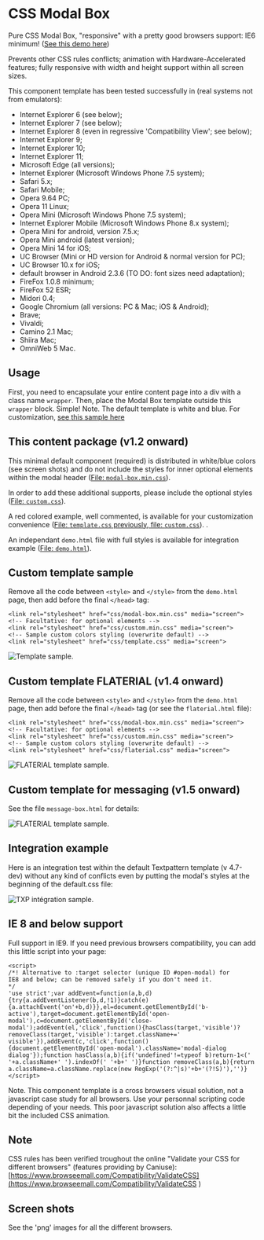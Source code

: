 # CSS Modal Box

Pure CSS Modal Box, "responsive" with a pretty good browsers support: IE6 minimum! ([See this demo here](https://codepen.io/cara-tm/full/ayzXPJ/))

Prevents other CSS rules conflicts; animation with Hardware-Accelerated features; fully responsive with width and height support within all screen sizes.

This component template has been tested successfully in (real systems not from emulators):

* Internet Explorer 6 (see below);
* Internet Explorer 7 (see below);
* Internet Explorer 8 (even in regressive 'Compatibility View'; see below);
* Internet Explorer 9;
* Internet Explorer 10;
* Internet Explorer 11;
* Microsoft Edge (all versions);
* Internet Explorer (Microsoft Windows Phone 7.5 system);
* Safari 5.x;
* Safari Mobile;
* Opera 9.64 PC;
* Opera 11 Linux;
* Opera Mini (Microsoft Windows Phone 7.5 system);
* Internet Explorer Mobile (Microsoft Windows Phone 8.x system);
* Opera Mini for android, version 7.5.x;
* Opera Mini android (latest version);
* Opera Mini 14 for iOS;
* UC Browser (Mini or HD version for Android & normal version for PC);
* UC Browser 10.x for iOS;
* default browser in Android 2.3.6 (TO DO: font sizes need adaptation);
* FireFox 1.0.8 minimum;
* FireFox 52 ESR;
* Midori 0.4;
* Google Chromium (all versions: PC & Mac; iOS & Android);
* Brave;
* Vivaldi;
* Camino 2.1 Mac;
* Shiira Mac;
* OmniWeb 5 Mac.

## Usage

First, you need to encapsulate your entire content page into a div with a class name `wrapper`.
Then, place the Modal Box template outside this `wrapper` block.
Simple!
Note. The default template is white and blue. For customization, [see this sample here](https://github.com/cara-tm/modal_box/blob/master/css/template.css)

## This content package (v1.2 onward)

This minimal default component (required) is distributed in white/blue colors (see screen shots) and do not include the styles for inner optional elements within the modal header ([File: `modal-box.min.css`](https://github.com/cara-tm/modal_box/blob/master/css/modal-box.min.css)).

In order to add these additional supports, please include the optional styles ([File: `custom.css`](https://github.com/cara-tm/modal_box/blob/master/css/custom.css)).

A red colored example, well commented, is available for your customization convenience ([File: `template.css` previously, file: `custom.css`](https://github.com/cara-tm/modal_box/blob/master/css/template.css)).
.

An independant `demo.html` file with full styles is available for integration example ([File: `demo.html`](https://github.com/cara-tm/modal_box/blob/master/demo.html)).

## Custom template sample

Remove all the code between `<style>` and `</style>` from the `demo.html` page, then add before the final `</head>` tag:

    <link rel="stylesheet" href="css/modal-box.min.css" media="screen">
	<!-- Facultative: for optional elements -->
    <link rel="stylesheet" href="css/custom.min.css" media="screen">
	<!-- Sample custom colors styling (overwrite default) -->
    <link rel="stylesheet" href="css/template.css" media="screen">

![Template sample](https://github.com/cara-tm/modal_box/raw/master/template.png "The sample Template result").

## Custom template FLATERIAL (v1.4 onward)

Remove all the code between `<style>` and `</style>` from the `demo.html` page, then add before the final `</head>` tag (or see the `flaterial.html` file):

    <link rel="stylesheet" href="css/modal-box.min.css" media="screen">
	<!-- Facultative: for optional elements -->
    <link rel="stylesheet" href="css/custom.min.css" media="screen">
	<!-- Sample custom colors styling (overwrite default) -->
    <link rel="stylesheet" href="css/flaterial.css" media="screen">

![FLATERIAL template sample](https://github.com/cara-tm/modal_box/raw/master/flaterial-template.png "The FLATERIAL template result").

## Custom template for messaging (v1.5 onward)

See the file `message-box.html` for details:

![FLATERIAL template sample](https://github.com/cara-tm/modal_box/raw/master/messages-template.png "Messaging template result").

## Integration example

Here is an integration test within the default Textpattern template (v 4.7-dev) without any kind of conflicts even by putting the modal's styles at the beginning of the default.css file:

![TXP intégration sample](https://github.com/cara-tm/modal_box/raw/master/txp-integration.png "The sample Template result").

## IE 8 and below support

Full support in IE9. If you need previous browsers compatibility, you can add this little script into your page:

    <script>
    /*! Alternative to :target selector (unique ID #open-modal) for
    IE8 and below; can be removed safely if you don't need it.
    */
    'use strict';var addEvent=function(a,b,d){try{a.addEventListener(b,d,!1)}catch(e){a.attachEvent('on'+b,d)}},el=document.getElementById('b-active'),target=document.getElementById('open-modal'),c=document.getElementById('close-modal');addEvent(el,'click',function(){hasClass(target,'visible')?removeClass(target,'visible'):target.className+=' visible'}),addEvent(c,'click',function(){document.getElementById('open-modal').className='modal-dialog dialog'});function hasClass(a,b){if('undefined'!=typeof b)return-1<(' '+a.className+' ').indexOf(' '+b+' ')}function removeClass(a,b){return a.className=a.className.replace(new RegExp('(?:^|s)'+b+'(?!S)'),'')}
    </script>

Note. This component template is a cross browsers visual solution, not a javascript case study for all browsers. Use your personnal scripting code depending of your needs. This poor javascript solution also affects a little bit the included CSS animation.

## Note

CSS rules has been verified troughout the online "Validate your CSS for different browsers" (features providing by Caniuse): [https://www.browseemall.com/Compatibility/ValidateCSS](https://www.browseemall.com/Compatibility/ValidateCSS
)

## Screen shots

See the 'png' images for all the different browsers.
